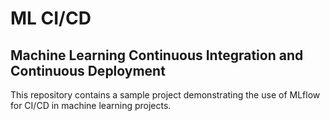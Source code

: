# ML CI/CD
## Machine Learning Continuous Integration and Continuous Deployment

This repository contains a sample project demonstrating the use of MLflow for CI/CD in machine learning projects.